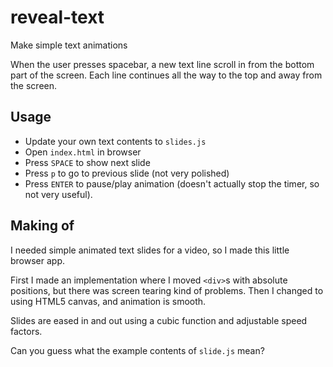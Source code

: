 # reveal-text

Make simple text animations

When the user presses spacebar, a new text line scroll in from the bottom part of the screen. Each line continues all
the way to the top and away from the screen.

## Usage

- Update your own text contents to `slides.js`
- Open `index.html` in browser
- Press `SPACE` to show next slide
- Press `p` to go to previous slide (not very polished)
- Press `ENTER` to pause/play animation (doesn't actually stop the timer, so not very useful).

## Making of

I needed simple animated text slides for a video, so I made this little browser app.

First I made an implementation where I moved `<div>`s with absolute positions, but there
was screen tearing kind of problems. Then I changed to using HTML5 canvas, and animation
is smooth.

Slides are eased in and out using a cubic function and adjustable speed factors.

Can you guess what the example contents of `slide.js` mean?
